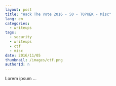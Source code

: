 ```yaml
---
layout: post
title: "Hack The Vote 2016 - 50 - TOPKEK - Misc"
lang: en
categories:
  - writeups
tags:
  - security
  - writeups
  - ctf
  - misc
date: 2016/11/05
thumbnail: /images/ctf.png
authorId: n
---
```

Lorem ipsum ...
